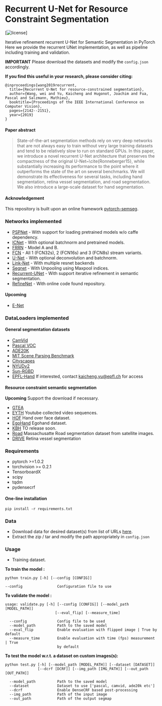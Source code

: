 # Recurrent U-Net for Resource Constraint Segmentation
[![license](https://img.shields.io/github/license/mashape/apistatus.svg)]

Iterative refinement recurrent U-Net for Semantic Segmentation in PyTorch
Here we provide the recurrent UNet implementation, as well as pipeline including training and validation. 

**IMPORTANT** Please download the datasets and modify the `config.json` accordingly. 

**If you find this useful in your research, please consider citing:**

```
@inproceedings{wang2019recurrent,
  title={Recurrent U-Net for resource-constrained segmentation},
  author={Wang, wei and Yu, Kaicheng and Hugonot, Joachim and Fua, Pascal and Salzmann, Mathieu},
  booktitle={Proceedings of the IEEE International Conference on Computer Vision},
  pages={2142--2151},
  year={2019}
}
```
 
#### Paper abstract
> State-of-the-art segmentation methods rely on very deep networks that are not always easy to train without very large 
training datasets and tend to be relatively slow to run on standard GPUs. In this paper, we introduce a novel recurrent 
U-Net architecture that preserves the compactness of the original U-Net~\cite{Ronneberger15}, while substantially 
increasing its performance to the point where it outperforms the state of the art on several benchmarks. 
We will demonstrate its effectiveness for several tasks, including hand segmentation, retina vessel segmentation, 
and road segmentation. We also introduce a large-scale dataset for hand segmentation.

#### Acknowledgement
This repository is built upon an online framework 
[pytorch-semseg](https://github.com/meetshah1995/pytorch-semseg).  

### Networks implemented

* [PSPNet](https://arxiv.org/abs/1612.01105) - With support for loading pretrained models w/o caffe dependency.
* [ICNet](https://arxiv.org/pdf/1704.08545.pdf) - With optional batchnorm and pretrained models.
* [FRRN](https://arxiv.org/abs/1611.08323) - Model A and B.
* [FCN](https://arxiv.org/abs/1411.4038) - All 1 (FCN32s), 2 (FCN16s) and 3 (FCN8s) stream variants.
* [U-Net](https://arxiv.org/abs/1505.04597) - With optional deconvolution and batchnorm.
* [Link-Net](https://codeac29.github.io/projects/linknet/) - With multiple resnet backends
* [Segnet](https://arxiv.org/abs/1511.00561) - With Unpooling using Maxpool indices.
* [Recurrent-UNet](https://arxiv.org/abs/1811.10914) - With support iterative refinement in semantic segmentation. 
* [RefineNet](https://arxiv.org/abs/1611.06612) - With online code found repository.

#### Upcoming 

* [E-Net](https://arxiv.org/abs/1606.02147)


### DataLoaders implemented

#### General segmentation datasets
* [CamVid](http://mi.eng.cam.ac.uk/research/projects/VideoRec/CamVid/)
* [Pascal VOC](http://host.robots.ox.ac.uk/pascal/VOC/voc2012/segexamples/index.html)
* [ADE20K](http://groups.csail.mit.edu/vision/datasets/ADE20K/)
* [MIT Scene Parsing Benchmark](http://data.csail.mit.edu/places/ADEchallenge/ADEChallengeData2016.zip)
* [Cityscapes](https://www.cityscapes-dataset.com/)
* [NYUDv2](http://cs.nyu.edu/~silberman/datasets/nyu_depth_v2.html)
* [Sun-RGBD](http://rgbd.cs.princeton.edu/)
* [EPFL-Hand](TODO) If interested, contact [kaicheng.yu@epfl.ch](mailto:kaicheng.yu@epfl.ch) for access 

#### Resource constraint semantic segmentation

**Upcoming**
Support the download if necessary.
 
* [GTEA]() 
* [EYTH]() Youtube collected video sequences.
* [HOF]() Hand over face dataset.
* [EgoHand]() Egohand dataset.
* [KBH]() TO release soon.
* [Road]() Massachusatte Road segmentation dataset from satellite images.
* [DRIVE]() Retina vessel segmentation
 

### Requirements

* pytorch >=1.0.2
* torchvision >= 0.2.1
* TensorboardX 
* scipy
* tqdm
* pydensecrf

#### One-line installation

`pip install -r requirements.txt`

### Data

* Download data for desired dataset(s) from list of URLs [here](https://meetshah1995.github.io/semantic-segmentation/deep-learning/pytorch/visdom/2017/06/01/semantic-segmentation-over-the-years.html#sec_datasets).
* Extract the zip / tar and modify the path appropriately in `config.json`

### Usage

* Training dataset.

**To train the model :**

```
python train.py [-h] [--config [CONFIG]] 

--config                Configuration file to use
```

**To validate the model :**

```
usage: validate.py [-h] [--config [CONFIG]] [--model_path [MODEL_PATH]]
                       [--eval_flip] [--measure_time]

  --config              Config file to be used
  --model_path          Path to the saved model
  --eval_flip           Enable evaluation with flipped image | True by default
  --measure_time        Enable evaluation with time (fps) measurement | True
                        by default
```

**To test the model w.r.t. a dataset on custom images(s):**

```
python test.py [-h] [--model_path [MODEL_PATH]] [--dataset [DATASET]]
               [--dcrf [DCRF]] [--img_path [IMG_PATH]] [--out_path [OUT_PATH]]
 
  --model_path          Path to the saved model
  --dataset             Dataset to use ['pascal, camvid, ade20k etc']
  --dcrf                Enable DenseCRF based post-processing
  --img_path            Path of the input image
  --out_path            Path of the output segmap
```


